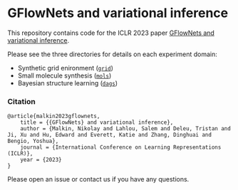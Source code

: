 # GFlowNets and variational inference

This repository contains code for the ICLR 2023 paper [GFlowNets and variational inference](https://arxiv.org/abs/2210.00580).

Please see the three directories for details on each experiment domain:
- Synthetic grid enironment ([`grid`](./grid))
- Small molecule synthesis ([`mols`](./mols))
- Bayesian structure learning ([`dags`](./dags))

### Citation

```
@article{malkin2023gflownets,
    title = {{GFlowNets} and variational inference},
    author = {Malkin, Nikolay and Lahlou, Salem and Deleu, Tristan and Ji, Xu and Hu, Edward and Everett, Katie and Zhang, Dinghuai and Bengio, Yoshua},
    journal = {International Conference on Learning Representations (ICLR)},
    year = {2023}
}
```

Please open an issue or contact us if you have any questions.

